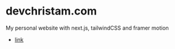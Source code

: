 # devchristam.com

My personal website with next.js, tailwindCSS and framer motion

- [link](https://devchristam.com)